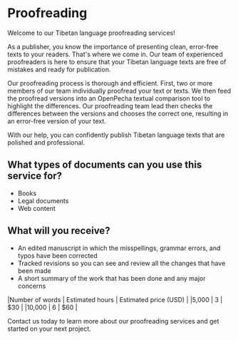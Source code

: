 
# Proofreading

Welcome to our Tibetan language proofreading services!

As a publisher, you know the importance of presenting clean, error-free texts to your readers. That's where we come in. Our team of experienced proofreaders is here to ensure that your Tibetan language texts are free of mistakes and ready for publication.

Our proofreading process is thorough and efficient. First, two or more members of our team individually proofread your text or texts. We then feed the proofread versions into an OpenPecha textual comparison tool to highlight the differences. Our proofreading team lead then checks the differences between the versions and chooses the correct one, resulting in an error-free version of your text.

With our help, you can confidently publish Tibetan language texts that are polished and professional.
## What types of documents can you use this service for?
- Books
- Legal documents
- Web content
## What will you receive? 
- An edited manuscript in which the misspellings, grammar errors, and typos have been corrected
- Tracked revisions so you can see and review all the changes that have been made
- A short summary of the work that has been done and any major concerns

|Number of words | Estimated hours | Estimated price (USD) |
|5,000 | 3 | $30 |
|10,000 | 6 | $60 |

Contact us today to learn more about our proofreading services and get started on your next project.
